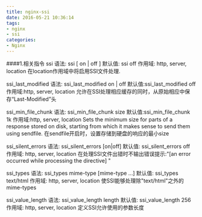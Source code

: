 ```yaml
---
title: nginx-ssi
date: 2016-05-21 10:36:14
tags:
- nginx
- ssi
categories:
- Nginx
---
```

####1.相关指令
ssi
语法: ssi [ on | off ]
默认值: ssi off
作用域: http, server, location 在location作用域中将启用SSI文件处理.

ssi_last_modified
语法:	ssi_last_modified on | off
默认值:ssi_last_modified off
作用域:http, server, location
允许在SSI处理相应缓存的同时，从原始相应中保存“Last-Modified”头

ssi_min_file_chunk
语法:	ssi_min_file_chunk size
默认值:ssi_min_file_chunk 1k
作用域:http, server, location
Sets the minimum size for parts of a response stored on disk, starting from which it makes sense to send them using sendfile.
在sendfile开启时，设置存储到硬盘的响应的最小size

ssi_silent_errors
语法: ssi_silent_errors [on|off]
默认值: ssi_silent_errors off
作用域: http, server, location
在处理SSI文件出错时不输出错误提示:"[an error occurred while processing the directive] "

ssi_types
语法: ssi_types mime-type [mime-type ...]
默认值: ssi_types text/html
作用域: http, server, location
使SSI能够处理除"text/html"之外的mime-types

ssi_value_length
语法: ssi_value_length length
默认值: ssi_value_length 256
作用域: http, server, location
定义SSI允许使用的参数长度